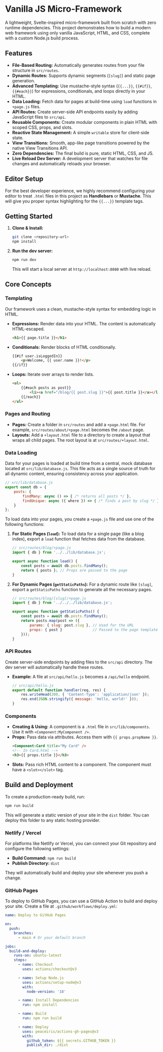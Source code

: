 # Vanilla JS Micro-Framework

A lightweight, Svelte-inspired micro-framework built from scratch with zero runtime dependencies. This project demonstrates how to build a modern web framework using only vanilla JavaScript, HTML, and CSS, complete with a custom Node.js build process.

## Features

- **File-Based Routing:** Automatically generates routes from your file structure in `src/routes`.
- **Dynamic Routes:** Supports dynamic segments (`[slug]`) and static page generation.
- **Advanced Templating:** Use mustache-style syntax (`{{...}}`, `{{#if}}`, `{{#each}}`) for expressions, conditionals, and loops directly in your HTML.
- **Data Loading:** Fetch data for pages at build-time using `load` functions in `+page.js` files.
- **API Routes:** Create server-side API endpoints easily by adding JavaScript files to `src/api`.
- **Reusable Components:** Create modular components in plain HTML with scoped CSS, props, and slots.
- **Reactive State Management:** A simple `writable` store for client-side state.
- **View Transitions:** Smooth, app-like page transitions powered by the native View Transitions API.
- **Zero Dependencies:** The final build is pure, static HTML, CSS, and JS.
- **Live Reload Dev Server:** A development server that watches for file changes and automatically reloads your browser.

## Editor Setup

For the best developer experience, we highly recommend configuring your editor to treat `.html` files in this project as **Handlebars** or **Mustache**. This will give you proper syntax highlighting for the `{{...}}` template tags.

## Getting Started

1.  **Clone & Install:**
    ```bash
    git clone <repository-url>
    npm install
    ```

2.  **Run the dev server:**
    ```bash
    npm run dev
    ```
    This will start a local server at `http://localhost:8080` with live reload.

## Core Concepts

### Templating

Our framework uses a clean, mustache-style syntax for embedding logic in HTML.

- **Expressions:** Render data into your HTML. The content is automatically HTML-escaped.
    ```html
    <h1>{{ page.title }}</h1>
    ```
- **Conditionals:** Render blocks of HTML conditionally.
    ```html
    {{#if user.isLoggedIn}}
        <p>Welcome, {{ user.name }}!</p>
    {{/if}}
    ```
- **Loops:** Iterate over arrays to render lists.
    ```html
    <ul>
        {{#each posts as post}}
            <li><a href="/blog/{{ post.slug }}">{{ post.title }}</a></li>
        {{/each}}
    </ul>
    ```

### Pages and Routing

- **Pages:** Create a folder in `src/routes` and add a `+page.html` file. For example, `src/routes/about/+page.html` becomes the `/about` page.
- **Layouts:** Add a `+layout.html` file to a directory to create a layout that wraps all child pages. The root layout is at `src/routes/+layout.html`.

### Data Loading

Data for your pages is loaded at build time from a central, mock database located at `src/lib/database.js`. This file acts as a single source of truth for all dynamic content, ensuring consistency across your application.

```javascript
// src/lib/database.js
export const db = {
    posts: {
        findMany: async () => { /* returns all posts */ },
        findUnique: async ({ where }) => { /* finds a post by slug */ }
    }
};
```

To load data into your pages, you create a `+page.js` file and use one of the following functions:

1.  **For Static Pages (`load`):**
    To load data for a single page (like a blog index), export a `load` function that fetches data from the database.
    ```javascript
    // src/routes/blog/+page.js
    import { db } from '../../lib/database.js';

    export async function load() {
        const posts = await db.posts.findMany();
        return { posts }; // Props are passed to the page
    }
    ```

2.  **For Dynamic Pages (`getStaticPaths`):**
    For a dynamic route like `[slug]`, export a `getStaticPaths` function to generate all the necessary pages.
    ```javascript
    // src/routes/blog/[slug]/+page.js
    import { db } from '../../../lib/database.js';

    export async function getStaticPaths() {
        const posts = await db.posts.findMany();
        return posts.map(post => ({
            params: { slug: post.slug }, // Used for the URL
            props: { post }              // Passed to the page template
        }));
    }
    ```

### API Routes

Create server-side endpoints by adding files to the `src/api` directory. The dev server will automatically handle these routes.

- **Example:** A file at `src/api/hello.js` becomes a `/api/hello` endpoint.
    ```javascript
    // src/api/hello.js
    export default function handler(req, res) {
        res.writeHead(200, { 'Content-Type': 'application/json' });
        res.end(JSON.stringify({ message: 'Hello, world!' }));
    }
    ```

### Components

- **Creating & Using:** A component is a `.html` file in `src/lib/components`. Use it with `<Component:MyComponent />`.
- **Props:** Pass data via attributes. Access them with `{{ props.propName }}`.
    ```html
    <Component:Card title="My Card" />
    <!-- In Card.html -->
    <h3>{{ props.title }}</h3>
    ```
- **Slots:** Pass rich HTML content to a component. The component must have a `<slot></slot>` tag.

## Build and Deployment

To create a production-ready build, run:

```bash
npm run build
```

This will generate a static version of your site in the `dist` folder. You can deploy this folder to any static hosting provider.

### Netlify / Vercel

For platforms like Netlify or Vercel, you can connect your Git repository and configure the following settings:

- **Build Command:** `npm run build`
- **Publish Directory:** `dist`

They will automatically build and deploy your site whenever you push a change.

### GitHub Pages

To deploy to GitHub Pages, you can use a GitHub Action to build and deploy your site. Create a file at `.github/workflows/deploy.yml`:

```yaml
name: Deploy to GitHub Pages

on:
  push:
    branches:
      - main # Or your default branch

jobs:
  build-and-deploy:
    runs-on: ubuntu-latest
    steps:
      - name: Checkout
        uses: actions/checkout@v3

      - name: Setup Node.js
        uses: actions/setup-node@v3
        with:
          node-version: '18'

      - name: Install Dependencies
        run: npm install

      - name: Build
        run: npm run build

      - name: Deploy
        uses: peaceiris/actions-gh-pages@v3
        with:
          github_token: ${{ secrets.GITHUB_TOKEN }}
          publish_dir: ./dist
```
